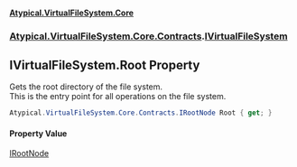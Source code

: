 #### [Atypical.VirtualFileSystem.Core](Atypical.VirtualFileSystem.Core.md 'Atypical.VirtualFileSystem.Core')
### [Atypical.VirtualFileSystem.Core.Contracts](Atypical.VirtualFileSystem.Core.Contracts.md 'Atypical.VirtualFileSystem.Core.Contracts').[IVirtualFileSystem](Atypical.VirtualFileSystem.Core.Contracts.IVirtualFileSystem.md 'Atypical.VirtualFileSystem.Core.Contracts.IVirtualFileSystem')

## IVirtualFileSystem.Root Property

Gets the root directory of the file system.  
This is the entry point for all operations on the file system.

```csharp
Atypical.VirtualFileSystem.Core.Contracts.IRootNode Root { get; }
```

#### Property Value
[IRootNode](Atypical.VirtualFileSystem.Core.Contracts.IRootNode.md 'Atypical.VirtualFileSystem.Core.Contracts.IRootNode')
